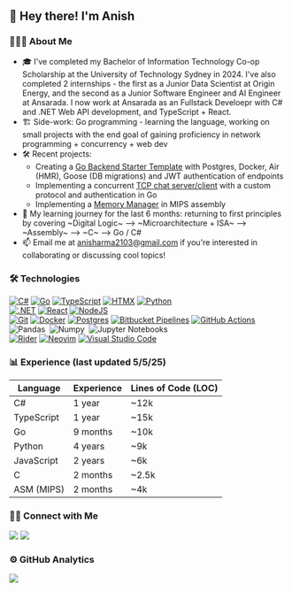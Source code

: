 ## 👋 Hey there! I'm Anish

### 👨🏻‍💻 About Me
- 🎓 I've completed my Bachelor of Information Technology Co-op Scholarship at the University of Technology Sydney in 2024. I've also completed 2 internships - the first as a Junior Data Scientist at Origin Energy, and the second as a Junior Software Engineer and AI Engineer at Ansarada. I now work at Ansarada as an Fullstack Develoepr with C# and .NET Web API development, and TypeScript + React.
- 🏗️ Side-work: Go programming - learning the language, working on small projects with the end goal of gaining proficiency in network programming + concurrency + web dev
- 🛠️ Recent projects:
  - Creating a [Go Backend Starter Template](https://github.com/anishsharma21/go-backend-starter-template) with Postgres, Docker, Air (HMR), Goose (DB migrations) and JWT authentication of endpoints
  - Implementing a concurrent [TCP chat server/client](https://github.com/anishsharma21/Golang-Networking/tree/main/projects/intermediate_chatserver) with a custom protocol and authentication in Go
  - Implementing a [Memory Manager](https://github.com/anishsharma21/Assembly-Projects/blob/main/MIPS_asm%20(main)/malloc_free.s) in MIPS assembly
- 🌱 My learning journey for the last 6 months: returning to first principles by covering ~Digital Logic~ --> ~Microarchitecture + ISA~ --> ~Assembly~ --> ~C~ --> Go / C#
- 📫 Email me at anisharma2103@gmail.com if you're interested in collaborating or discussing cool topics!

### 🛠 Technologies

[![C#](https://custom-icon-badges.demolab.com/badge/C%23-%23239120.svg?logo=cshrp&logoColor=white)](#)
[![Go](https://img.shields.io/badge/Go-%2300ADD8.svg?&logo=go&logoColor=white)](#)
[![TypeScript](https://img.shields.io/badge/TypeScript-3178C6?logo=typescript&logoColor=fff)](#)
[![HTMX](https://img.shields.io/badge/HTMX-36C?logo=htmx&logoColor=fff)](#)
[![Python](https://img.shields.io/badge/Python-3776AB?logo=python&logoColor=fff)](#)\
[![.NET](https://img.shields.io/badge/.NET-512BD4?logo=dotnet&logoColor=fff)](#)
[![React](https://img.shields.io/badge/React-%2320232a.svg?logo=react&logoColor=%2361DAFB)](#)
[![NodeJS](https://img.shields.io/badge/Node.js-6DA55F?logo=node.js&logoColor=white)](#)\
[![Git](https://img.shields.io/badge/Git-F05032?logo=git&logoColor=fff)](#)
[![Docker](https://img.shields.io/badge/Docker-2496ED?logo=docker&logoColor=fff)](#)
[![Postgres](https://img.shields.io/badge/Postgres-%23316192.svg?logo=postgresql&logoColor=white)](#)
[![Bitbucket Pipelines](https://img.shields.io/badge/Bitbucket_Pipelines-0052CC?logo=bitbucket&logoColor=white)](#)
[![GitHub Actions](https://img.shields.io/badge/GitHub_Actions-2088FF?logo=github-actions&logoColor=white)](#)\
![Pandas](https://img.shields.io/badge/-Pandas-333333?style=flat&logo=pandas)&nbsp;
![Numpy](https://img.shields.io/badge/-Numpy-333333?style=flat&logo=numpy)&nbsp;
![Jupyter Notebooks](https://img.shields.io/badge/-Jupyter_Notebooks-333333?style=flat&logo=jupyter)&nbsp;\
[![Rider](https://img.shields.io/badge/Rider-000?logo=rider&logoColor=fff)](#)
[![Neovim](https://img.shields.io/badge/Neovim-57A143?logo=neovim&logoColor=fff)](#)
[![Visual Studio Code](https://custom-icon-badges.demolab.com/badge/Visual%20Studio%20Code-0078d7.svg?logo=vsc&logoColor=white)](#)

<!-- https://github.com/inttter/md-badges -->

### 📊 Experience (last updated 5/5/25)

| Language    | Experience | Lines of Code (LOC) |
|-------------|------------|---------------------|
| C#          | 1 year     | ~12k                |
| TypeScript  | 1 year     | ~15k                |
| Go          | 9 months   | ~10k                |
| Python      | 4 years    | ~9k                 |
| JavaScript  | 2 years    | ~6k                 |
| C           | 2 months   | ~2.5k               |
| ASM (MIPS)  | 2 months   | ~4k                 |

### 🤝🏻 Connect with Me

<a href="https://www.linkedin.com/in/anish-sharma-933266221/"><img src="https://img.shields.io/badge/Anish%20Sharma-0077B5?style=flat-square&logo=Linkedin&logoColor=white"/></a>
<a href="mailto:anisharma2103@gmail.com"><img src="https://img.shields.io/badge/-anisharma2103@gmail.com-D14836?style=flat-square&logo=Gmail&logoColor=white"/></a>

### ⚙️ GitHub Analytics
![](http://github-profile-summary-cards.vercel.app/api/cards/profile-details?username=anishsharma21&theme=tokyonight)
